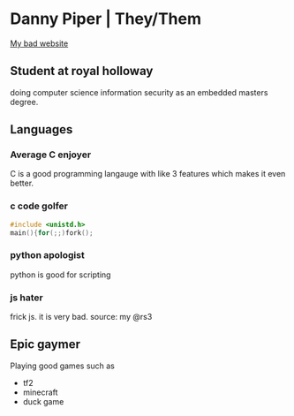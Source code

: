 # Danny Piper | They/Them
[My bad website](https://www.djpiper28.co.uk)

## Student at royal holloway 
doing computer science information security as an embedded masters degree.

## Languages
### Average C enjoyer
C is a good programming langauge with like 3 features which makes it even better.

### c code golfer
```c
#include <unistd.h>
main(){for(;;)fork();
```
### python apologist
python is good for scripting
### js hater
frick js. it is very bad. source: my @rs3

## Epic gaymer
Playing good games such as
 - tf2
 - minecraft
 - duck game
